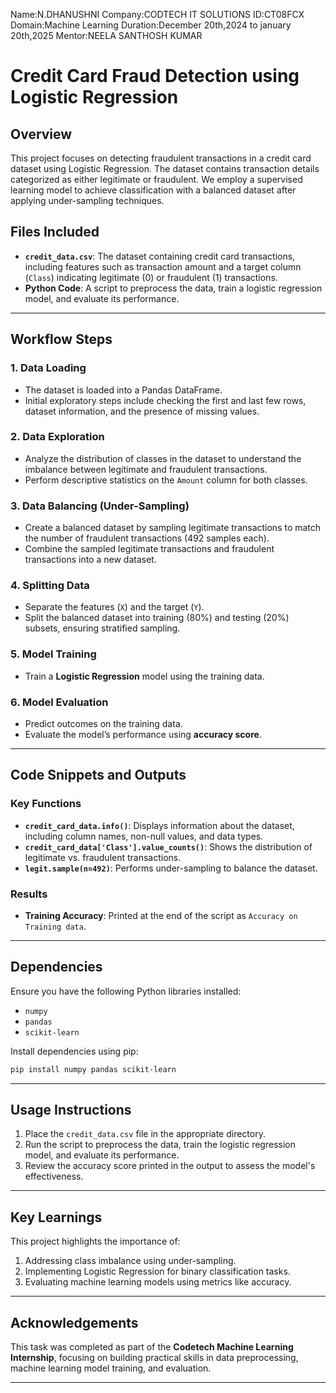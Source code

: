 Name:N.DHANUSHNI
Company:CODTECH IT SOLUTIONS
ID:CT08FCX
Domain:Machine Learning
Duration:December 20th,2024 to january 20th,2025
Mentor:NEELA SANTHOSH KUMAR


# Credit Card Fraud Detection using Logistic Regression

## Overview
This project focuses on detecting fraudulent transactions in a credit card dataset using Logistic Regression. The dataset contains transaction details categorized as either legitimate or fraudulent. We employ a supervised learning model to achieve classification with a balanced dataset after applying under-sampling techniques.

## Files Included
- **`credit_data.csv`**: The dataset containing credit card transactions, including features such as transaction amount and a target column (`Class`) indicating legitimate (0) or fraudulent (1) transactions.
- **Python Code**: A script to preprocess the data, train a logistic regression model, and evaluate its performance.

---

## Workflow Steps

### 1. Data Loading
- The dataset is loaded into a Pandas DataFrame.
- Initial exploratory steps include checking the first and last few rows, dataset information, and the presence of missing values.

### 2. Data Exploration
- Analyze the distribution of classes in the dataset to understand the imbalance between legitimate and fraudulent transactions.
- Perform descriptive statistics on the `Amount` column for both classes.

### 3. Data Balancing (Under-Sampling)
- Create a balanced dataset by sampling legitimate transactions to match the number of fraudulent transactions (492 samples each).
- Combine the sampled legitimate transactions and fraudulent transactions into a new dataset.

### 4. Splitting Data
- Separate the features (`X`) and the target (`Y`).
- Split the balanced dataset into training (80%) and testing (20%) subsets, ensuring stratified sampling.

### 5. Model Training
- Train a **Logistic Regression** model using the training data.

### 6. Model Evaluation
- Predict outcomes on the training data.
- Evaluate the model’s performance using **accuracy score**.

---

## Code Snippets and Outputs

### Key Functions
- **`credit_card_data.info()`**: Displays information about the dataset, including column names, non-null values, and data types.
- **`credit_card_data['Class'].value_counts()`**: Shows the distribution of legitimate vs. fraudulent transactions.
- **`legit.sample(n=492)`**: Performs under-sampling to balance the dataset.

### Results
- **Training Accuracy**: Printed at the end of the script as `Accuracy on Training data`.

---

## Dependencies
Ensure you have the following Python libraries installed:
- `numpy`
- `pandas`
- `scikit-learn`

Install dependencies using pip:
```bash
pip install numpy pandas scikit-learn
```

---

## Usage Instructions
1. Place the `credit_data.csv` file in the appropriate directory.
2. Run the script to preprocess the data, train the logistic regression model, and evaluate its performance.
3. Review the accuracy score printed in the output to assess the model's effectiveness.

---

## Key Learnings
This project highlights the importance of:
1. Addressing class imbalance using under-sampling.
2. Implementing Logistic Regression for binary classification tasks.
3. Evaluating machine learning models using metrics like accuracy.

---

## Acknowledgements
This task was completed as part of the **Codetech Machine Learning Internship**, focusing on building practical skills in data preprocessing, machine learning model training, and evaluation.

---
